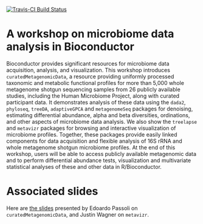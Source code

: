 [![Travis-CI Build Status](https://travis-ci.org/waldronlab/MicrobiomeWorkshop.svg?branch=master)](https://travis-ci.org/waldronlab/MicrobiomeWorkshop)

# A workshop on microbiome data analysis in Bioconductor

Bioconductor provides significant resources for microbiome data acquisition, analysis, and visualization. This workshop introduces `curatedMetagenomicData`, a resource providing uniformly processed taxonomic and metabolic functional profiles for more than 5,000 whole metagenome shotgun sequencing samples from 26 publicly available studies, including the Human Microbiome Project, along with curated participant data. It demonstrates analysis of these data using the `dada2`, `phyloseq`, `treeDA`, `adaptiveGPCA` and `metagenomeSeq` packages for denoising, estimating differential abundance, alpha and beta diversities, ordinations, and other aspects of microbiome data analysis.
We also show the `treelapse` and `metavizr` packages for browsing and interactive visualization of microbiome profiles. Together, these packages provide easily linked components for data acquisition and flexible analysis of 16S rRNA and whole metagenome shotgun microbiome profiles. At the end of this workshop, users will be able to access publicly available metagenomic data and to perform differential abundance tests, visualization and
multivariate statistical analyses of these and other data in R/Bioconductor.

# Associated slides

Here are [the slides](https://github.com/waldronlab/presentations/blob/master/Passoli_2017-07-27_Bioc2017-MicrobiomeWorkshop.pptx) presented by Edoardo Passoli on `curatedMetagenomicData`, and Justin Wagner on `metavizr`.